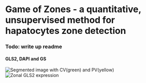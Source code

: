 # Game of Zones - a quantitative, unsupervised method for hapatocytes zone detection
### Todo: write up readme

#### GLS2, DAPI and GS
![Segmented image with CV(green) and PV(yellow)](https://github.com/yunguan-wang/liver_zone_segmentation/blob/master/output/gls2%20segmented_classfied.png)
![Zonal GLS2 expression](https://github.com/yunguan-wang/liver_zone_segmentation/blob/master/output/gls2%20zones%20marker%20intensity%20plot.png)

